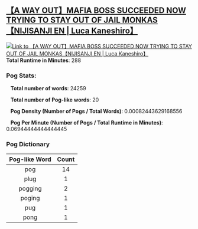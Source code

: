 ## [【A WAY OUT】MAFIA BOSS SUCCEEDED NOW TRYING TO STAY OUT OF JAIL MONKAS【NIJISANJI EN | Luca Kaneshiro】](https://www.youtube.com/watch?v=kG2CZuJ8QZg)
[![Link to 【A WAY OUT】MAFIA BOSS SUCCEEDED NOW TRYING TO STAY OUT OF JAIL MONKAS【NIJISANJI EN | Luca Kaneshiro】](https://img.youtube.com/vi/kG2CZuJ8QZg/0.jpg)](https://www.youtube.com/watch?v=kG2CZuJ8QZg)
**Total Runtime in Minutes**: 288

### **Pog Stats:**

&nbsp;&nbsp;&nbsp;**Total number of words**: 24259

&nbsp;&nbsp;&nbsp;**Total number of Pog-like words**: 20

&nbsp;&nbsp;&nbsp;**Pog Density (Number of Pogs / Total Words)**: 0.00082443629168556

&nbsp;&nbsp;&nbsp;**Pog Per Minute (Number of Pogs / Total Runtime in Minutes)**: 0.06944444444444445

### **Pog Dictionary**
**Pog-like Word** | **Count**
:---: | :---:
pog | 14
plug | 1
pogging | 2
poging | 1
pug | 1
pong | 1


